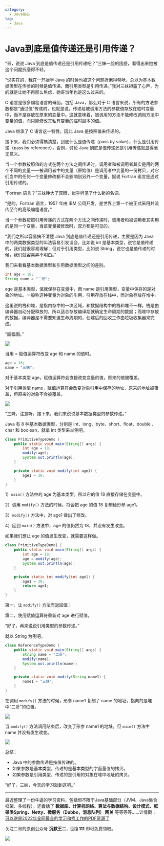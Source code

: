 ```yaml
---
category:
  - Java核心
tag:
  - Java
---
```


# Java到底是值传递还是引用传递？

“哥，说说 Java 到底是值传递还是引用传递吧？”三妹一脸的困惑，看得出来她被这个问题折磨得不轻。

“说实在的，我在一开始学 Java 的时候也被这个问题折磨得够呛，总以为基本数据类型在传参的时候是值传递，而引用类型是引用传递。”我对三妹袒露了心声，为的就是让她不再那么焦虑，她哥当年也是这么过来的。

 C 语言是很多编程语言的母胎，包括 Java，那么对于 C 语言来说，所有的方法参数都是“通过值”传递的，也就是说，传递给被调用方法的参数值存放在临时变量中，而不是存放在原来的变量中。这就意味着，被调用的方法不能修改调用方法中变量的值，而只能修改其私有变量的临时副本的值。

Java 继承了 C 语言这一特性，因此 Java 是按照值来传递的。

接下来，我们必须得搞清楚，到底什么是值传递（pass by value），什么是引用传递（pass by reference），否则，讨论 Java 到底是值传递还是引用传递就显得毫无意义。

当一个参数按照值的方式在两个方法之间传递时，调用者和被调用者其实是用的两个不同的变量——被调用者中的变量（原始值）是调用者中变量的一份拷贝，对它们当中的任何一个变量修改都不会影响到另外一个变量，据说 Fortran 语言是通过引用传递的。

“Fortran 语言？”三妹睁大了双眼，似乎听见了什么新的名词。

“是的，Fortran 语言，1957 年由 IBM 公司开发，是世界上第一个被正式采用并流传至今的高级编程语言。”

当一个参数按照引用传递的方式在两个方法之间传递时，调用者和被调用者其实用的是同一个变量，当该变量被修改时，双方都是可见的。

“我们之所以容易搞不清楚 Java 到底是值传递还是引用传递，主要是因为 Java 中的两类数据类型的叫法容易引发误会，比如说 int 是基本类型，说它是值传递的，我们就很容易理解；但对于引用类型，比如说 String，说它也是值传递的时候，我们就容易弄不明白。”

我们来看看基本数据类型和引用数据类型之间的差别。

```java
int age = 18;
String name = "二哥";
```

age 是基本类型，值就保存在变量中，而 name 是引用类型，变量中保存的是对象的地址。一般称这种变量为对象的引用，引用存放在栈中，而对象存放在堆中。

这里说的栈和堆，是指内存中的一块区域，和数据结构中的栈和堆不一样。栈是由编译器自动分配释放的，所以适合存放编译期就确定生命周期的数据；而堆中存放的数据，编译器是不需要知道生命周期的，创建后的回收工作由垃圾收集器来完成。

“画幅图。”

![](http://cdn.tobebetterjavaer.com/tobebetterjavaer/images/core-points/pass-by-value-01.png)

当用 = 赋值运算符改变 age 和 name 的值时。

```java
age = 16;
name = "三妹";
```

对于基本类型 age，赋值运算符会直接改变变量的值，原来的值被覆盖。

对于引用类型 name，赋值运算符会改变对象引用中保存的地址，原来的地址被覆盖，但原来的对象不会被覆盖。

![](http://cdn.tobebetterjavaer.com/tobebetterjavaer/images/core-points/pass-by-value-02.png)

“三妹，注意听，接下来，我们来说说基本数据类型的参数传递。”

Java 有 8 种基本数据类型，分别是 int、long、byte、short、float、double 、char 和 boolean，就拿 int 类型来举例吧。

```java
class PrimitiveTypeDemo {
    public static void main(String[] args) {
        int age = 18;
        modify(age);
        System.out.println(age);
    }

    private static void modify(int age1) {
        age1 = 30;
    }
}
```

1）`main()` 方法中的 age 为基本类型，所以它的值 18 直接存储在变量中。

2）调用 `modify()` 方法的时候，将会把 age 的值 18 复制给形参 age1。

3）`modify()` 方法中，对 age1  做出了修改。

4）回到 `main()` 方法中，age 的值仍然为 18，并没有发生改变。

如果我们想让 age 的值发生改变，就需要这样做。

```java
class PrimitiveTypeDemo1 {
    public static void main(String[] args) {
        int age = 18;
        age = modify(age);
        System.out.println(age);
    }

    private static int modify(int age1) {
        age1 = 30;
        return age1;
    }
}
```

第一，让 `modify()` 方法有返回值；

第二，使用赋值运算符重新对 age 进行赋值。

“好了，再来说说引用类型的参数传递。”

就以 String 为例吧。

```java
class ReferenceTypeDemo {
    public static void main(String[] args) {
        String name = "二哥";
        modify(name);
        System.out.println(name);
    }

    private static void modify(String name1) {
        name1 = "三妹";
    }
}
```

在调用 `modify()` 方法的时候，形参 name1 复制了 name 的地址，指向的是堆中“二哥”的位置。

![](http://cdn.tobebetterjavaer.com/tobebetterjavaer/images/core-points/pass-by-value-03.png)

当 `modify()` 方法调用结束后，改变了形参 name1 的地址，但 `main()` 方法中 name 并没有发生改变。

![](http://cdn.tobebetterjavaer.com/tobebetterjavaer/images/core-points/pass-by-value-04.png)

总结：

- Java 中的参数传递是按值传递的。
- 如果参数是基本类型，传递的是基本类型的字面量值的拷贝。
- 如果参数是引用类型，传递的是引用的对象在堆中地址的拷贝。

“好了，三妹，今天的学习就到这吧。”

----

最近整理了一份牛逼的学习资料，包括但不限于Java基础部分（JVM、Java集合框架、多线程），还囊括了 **数据库、计算机网络、算法与数据结构、设计模式、框架类Spring、Netty、微服务（Dubbo，消息队列） 网关** 等等等等……详情戳：[可以说是2022年全网最全的学习和找工作的PDF资源了](https://tobebetterjavaer.com/nice-article/itmind/nice-article/itmind/miansjavamsdhmsmsbdjavabdjavaxxzlmsxxzlmszlzlxzmszlfxjlzl.html)

关注二哥的原创公众号 **沉默王二**，回复**111** 即可免费领取。

![](http://cdn.tobebetterjavaer.com/tobebetterjavaer/images/xingbiaogongzhonghao.png)

